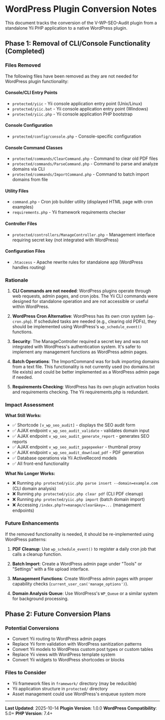 # WordPress Plugin Conversion Notes

This document tracks the conversion of the V-WP-SEO-Audit plugin from a standalone Yii PHP application to a native WordPress plugin.

## Phase 1: Removal of CLI/Console Functionality (Completed)

### Files Removed

The following files have been removed as they are not needed for WordPress plugin functionality:

#### Console/CLI Entry Points
- `protected/yiic` - Yii console application entry point (Unix/Linux)
- `protected/yiic.bat` - Yii console application entry point (Windows)
- `protected/yiic.php` - Yii console application PHP bootstrap

#### Console Configuration
- `protected/config/console.php` - Console-specific configuration

#### Console Command Classes
- `protected/commands/ClearCommand.php` - Command to clear old PDF files
- `protected/commands/ParseCommand.php` - Command to parse and analyze domains via CLI
- `protected/commands/ImportCommand.php` - Command to batch import domains from file

#### Utility Files
- `command.php` - Cron job builder utility (displayed HTML page with cron examples)
- `requirements.php` - Yii framework requirements checker

#### Controller Files
- `protected/controllers/ManageController.php` - Management interface requiring secret key (not integrated with WordPress)

#### Configuration Files
- `.htaccess` - Apache rewrite rules for standalone app (WordPress handles routing)

### Rationale

1. **CLI Commands are not needed**: WordPress plugins operate through web requests, admin pages, and cron jobs. The Yii CLI commands were designed for standalone operation and are not accessible or useful within WordPress.

2. **WordPress Cron Alternative**: WordPress has its own cron system (`wp-cron.php`). If scheduled tasks are needed (e.g., clearing old PDFs), they should be implemented using WordPress's `wp_schedule_event()` functions.

3. **Security**: The ManageController required a secret key and was not integrated with WordPress's authentication system. It's safer to implement any management functions as WordPress admin pages.

4. **Batch Operations**: The ImportCommand was for bulk importing domains from a text file. This functionality is not currently used (no domains.txt file exists) and could be better implemented as a WordPress admin page if needed.

5. **Requirements Checking**: WordPress has its own plugin activation hooks and requirements checking. The Yii requirements.php is redundant.

### Impact Assessment

**What Still Works:**
- ✅ Shortcode `[v_wp_seo_audit]` - displays the SEO audit form
- ✅ AJAX endpoint `v_wp_seo_audit_validate` - validates domain input
- ✅ AJAX endpoint `v_wp_seo_audit_generate_report` - generates SEO reports
- ✅ AJAX endpoint `v_wp_seo_audit_pagepeeker` - thumbnail proxy
- ✅ AJAX endpoint `v_wp_seo_audit_download_pdf` - PDF generation
- ✅ Database operations via Yii ActiveRecord models
- ✅ All front-end functionality

**What No Longer Works:**
- ❌ Running `php protected/yiic.php parse insert --domain=example.com` (CLI domain analysis)
- ❌ Running `php protected/yiic.php clear pdf` (CLI PDF cleanup)
- ❌ Running `php protected/yiic.php import` (batch domain import)
- ❌ Accessing `/index.php?r=manage/clear&key=...` (management endpoints)

### Future Enhancements

If the removed functionality is needed, it should be re-implemented using WordPress patterns:

1. **PDF Cleanup**: Use `wp_schedule_event()` to register a daily cron job that calls a cleanup function.

2. **Batch Import**: Create a WordPress admin page under "Tools" or "Settings" with a file upload interface.

3. **Management Functions**: Create WordPress admin pages with proper capability checks (`current_user_can('manage_options')`).

4. **Domain Analysis Queue**: Use WordPress's `WP_Queue` or a similar system for background processing.

## Phase 2: Future Conversion Plans

### Potential Conversions
- Convert Yii routing to WordPress admin pages
- Replace Yii form validation with WordPress sanitization patterns
- Convert Yii models to WordPress custom post types or custom tables
- Replace Yii views with WordPress template system
- Convert Yii widgets to WordPress shortcodes or blocks

### Files to Consider
- Yii framework files in `framework/` directory (may be reducible)
- Yii application structure in `protected/` directory
- Asset management could use WordPress's enqueue system more

---

**Last Updated**: 2025-10-14
**Plugin Version**: 1.0.0
**WordPress Compatibility**: 5.0+
**PHP Version**: 7.4+
